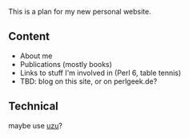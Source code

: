 This is a plan for my new personal website.

## Content

* About me
* Publications (mostly books)
* Links to stuff I'm involved in (Perl 6, table tennis)
* TBD: blog on this site, or on perlgeek.de?

## Technical

maybe use [uzu](https://github.com/scmorrison/uzu/)?
